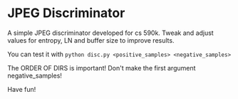 # JPEG Discriminator 

A simple JPEG discriminator developed for cs 590k. Tweak and adjust values for entropy, LN and buffer size to improve results. 

You can test it with `python disc.py <positive_samples> <negative_samples>` 

The ORDER OF DIRS is important! Don't make the first argument negative_samples!  

Have fun!
